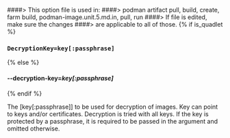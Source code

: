 ####> This option file is used in:
####>   podman artifact pull, build, create, farm build, podman-image.unit.5.md.in, pull, run
####> If file is edited, make sure the changes
####> are applicable to all of those.
{% if is_quadlet %}
### `DecryptionKey=key[:passphrase]`
{% else %}
#### **--decryption-key**=*key[:passphrase]*
{% endif %}

The [key[:passphrase]] to be used for decryption of images. Key can point to keys and/or certificates. Decryption is tried with all keys. If the key is protected by a passphrase, it is required to be passed in the argument and omitted otherwise.
